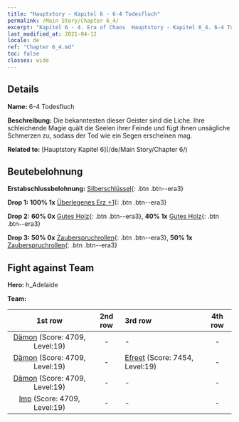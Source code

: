 ```yaml
---
title: "Hauptstory - Kapitel 6 - 6-4 Todesfluch"
permalink: /Main Story/Chapter 6_4/
excerpt: "Kapitel 6 - 4. Era of Chaos  Hauptstory - Kapitel 6_4. 6-4 Todesfluch"
last_modified_at: 2021-04-12
locale: de
ref: "Chapter 6_4.md"
toc: false
classes: wide
---
```


## Details

 **Name:** 6-4 Todesfluch

 **Beschreibung:** Die bekanntesten dieser Geister sind die Liche. Ihre schleichende Magie quält die Seelen ihrer Feinde und fügt ihnen unsägliche Schmerzen zu, sodass der Tod wie ein Segen erscheinen mag.

 **Related to:** [Hauptstory Kapitel 6](/de/Main Story/Chapter 6/)

## Beutebelohnung

 **Erstabschlussbelohnung:** [Silberschlüssel](/de/Items/con_693/){: .btn .btn--era3}

 **Drop 1:** **100% 1x** [Überlegenes Erz +1](/de/Items/mat_19/){: .btn .btn--era3}

 **Drop 2:** **60% 0x** [Gutes Holz](/de/Items/mat_13/){: .btn .btn--era3}, **40% 1x** [Gutes Holz](/de/Items/mat_13/){: .btn .btn--era3}

 **Drop 3:** **50% 0x** [Zauberspruchrollen](/de/Items/con_694/){: .btn .btn--era3}, **50% 1x** [Zauberspruchrollen](/de/Items/con_694/){: .btn .btn--era3}


## Fight against Team
 **Hero:** h_Adelaide

 **Team:**


  | 1st row | 2nd row | 3rd row | 4th row |
  |:----:|:----:|:----|:----:|
  | [Dämon](/de/units/Demon/) (Score: 4709, Level:19)  | - | - | - |
  | [Dämon](/de/units/Demon/) (Score: 4709, Level:19)  | - | [Efreet](/de/units/Efreeti/) (Score: 7454, Level:19)  | - |
  | [Dämon](/de/units/Demon/) (Score: 4709, Level:19)  | - | - | - |
  | [Imp](/de/units/Imp/) (Score: 4709, Level:19)  | - | - | - |


